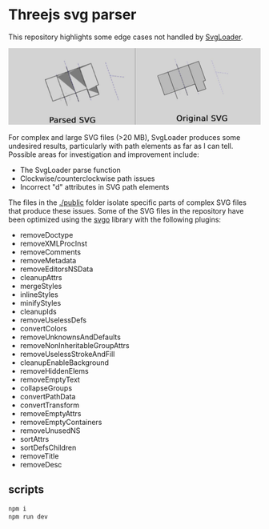 # Threejs svg parser

This repository highlights some edge cases not handled by [SvgLoader](https://threejs.org/docs/#examples/en/loaders/SVGLoader).

![screenshoot](./public/screenshoot.jpg)

For complex and large SVG files (>20 MB), SvgLoader produces some undesired results, particularly with path elements as far as I can tell. Possible areas for investigation and improvement include:

-   The SvgLoader parse function
-   Clockwise/counterclockwise path issues
-   Incorrect "d" attributes in SVG path elements

The files in the [./public](./public/) folder isolate specific parts of complex SVG files that produce these issues. Some of the SVG files in the repository have been optimized using the [svgo](https://www.npmjs.com/package/svgo) library with the following plugins:

-   removeDoctype
-   removeXMLProcInst
-   removeComments
-   removeMetadata
-   removeEditorsNSData
-   cleanupAttrs
-   mergeStyles
-   inlineStyles
-   minifyStyles
-   cleanupIds
-   removeUselessDefs
-   convertColors
-   removeUnknownsAndDefaults
-   removeNonInheritableGroupAttrs
-   removeUselessStrokeAndFill
-   cleanupEnableBackground
-   removeHiddenElems
-   removeEmptyText
-   collapseGroups
-   convertPathData
-   convertTransform
-   removeEmptyAttrs
-   removeEmptyContainers
-   removeUnusedNS
-   sortAttrs
-   sortDefsChildren
-   removeTitle
-   removeDesc

## scripts

```
npm i
npm run dev
```
